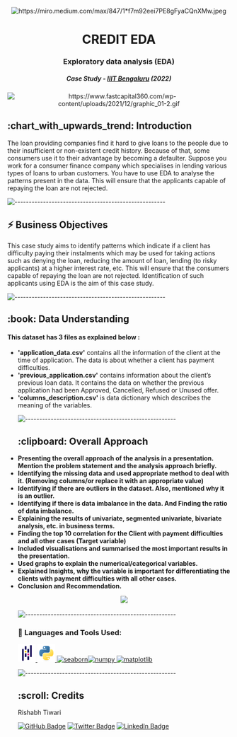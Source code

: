 
<p align="center"> 
  <img src="https://miro.medium.com/max/847/1*f7m92eei7PE8gFyaCQnXMw.jpeg" alt="https://miro.medium.com/max/847/1*f7m92eei7PE8gFyaCQnXMw.jpeg" width="80px" height="80px">
</p>
<h1 align="center"> CREDIT EDA </h1>
<h3 align="center">  Exploratory data analysis (EDA)  </h3>
<h5 align="center"> Case Study - <a href="https://www.concordia.ca/">IIIT Bengaluru</a> (2022) </h5>

<p align="center"> 
   <img src="https://www.fastcapital360.com/wp-content/uploads/2021/12/graphic_01-2.gif" alt="https://www.fastcapital360.com/wp-content/uploads/2021/12/graphic_01-2.gif">

<h2> :chart_with_upwards_trend: Introduction</h2>
</b>The loan providing companies find it hard to give loans to the people due to their insufficient or non-existent credit history. Because of that, some consumers use it to their advantage by becoming a defaulter. Suppose you work for a consumer finance company which specialises in lending various types of loans to urban customers. You have to use EDA to analyse the patterns present in the data. This will ensure that the applicants capable of repaying the loan are not rejected.</b>

![-----------------------------------------------------](https://raw.githubusercontent.com/andreasbm/readme/master/assets/lines/rainbow.png)


<h2> ⚡️ Business Objectives</h2>
</b>This case study aims to identify patterns which indicate if a client has difficulty paying their instalments which may be used for taking actions such as denying the loan, reducing the amount of loan, lending (to risky applicants) at a higher interest rate, etc. This will ensure that the consumers capable of repaying the loan are not rejected. Identification of such applicants using EDA is the aim of this case study.</b>

![-----------------------------------------------------](https://raw.githubusercontent.com/andreasbm/readme/master/assets/lines/rainbow.png)

<h2> :book: Data Understanding </h2>
<h4>This dataset has 3 files as explained below :</h4> 
<ul>

<li><b>'application_data.csv'</b> contains all the information of the client at the time of application.
The data is about whether a client has payment difficulties.

<li><b>'previous_application.csv'</b> contains information about the client’s previous loan data. It contains the data on whether the previous application had been Approved, Cancelled, Refused or Unused offer.

<li><b>'columns_description.csv'</b> is data dictionary which describes the meaning of the variables.

![-----------------------------------------------------](https://raw.githubusercontent.com/andreasbm/readme/master/assets/lines/rainbow.png)

<h2>:clipboard: Overall Approach </h2>

<li><b> Presenting the overall approach of the analysis in a presentation. Mention the problem statement and the analysis approach briefly.</b> 

<li><b> Identifying the missing data and used appropriate method to deal with it. (Removing columns/or replace it with an appropriate value)</b>

<li><b> Identifying if there are outliers in the dataset. Also, mentioned why it is an outlier.</b>

<li><b> Identifying if there is data imbalance in the data. And Finding the ratio of data imbalance.</b>

<li><b> Explaining the results of univariate, segmented univariate, bivariate analysis, etc. in business terms.</b>

<li><b> Finding the top 10 correlation for the Client with payment difficulties and all other cases (Target variable)</b>

<li><b> Included visualisations and summarised the most important results in the presentation.</b>

<li><b> Used graphs to explain the numerical/categorical variables.</b>

<li><b> Explained Insights, why the variable is important for differentiating the clients with payment difficulties with all other cases.</b>

<li><b> Conclusion and Recommendation.</b>

<p align="center"> 
    <img src="https://s.wsj.net/public/resources/images/OG-CD365_201812_SOC_20181227121928.gif">

![-----------------------------------------------------](https://raw.githubusercontent.com/andreasbm/readme/master/assets/lines/rainbow.png)

<h3 align="left"> 🧬 Languages and Tools Used:</h3>
 </a> <a href="https://pandas.pydata.org/" target="_blank" rel="noreferrer"> <img src="https://raw.githubusercontent.com/devicons/devicon/2ae2a900d2f041da66e950e4d48052658d850630/icons/pandas/pandas-original.svg" alt="pandas" width="40" height="40"/> </a> <a href="https://www.python.org" target="_blank" rel="noreferrer"> <img src="https://raw.githubusercontent.com/devicons/devicon/master/icons/python/python-original.svg" alt="python" width="40" height="40"/> </a> <a href="https://seaborn.pydata.org/" target="_blank" rel="noreferrer"> <img src="https://seaborn.pydata.org/_images/logo-mark-lightbg.svg" alt="seaborn" width="40" height="40"/><img src="https://avatars.githubusercontent.com/u/288276?s=280&v=4" alt="numpy" width="40" height="40"/> <img src="https://camo.githubusercontent.com/109927a15915074d15313889468aa9aa688de3b9e38cc4359a01f665d351114e/68747470733a2f2f6d6174706c6f746c69622e6f72672f5f7374617469632f6c6f676f322e737667"alt="matplotlib" width="40" height="40"/> </a> </p>

![-----------------------------------------------------](https://raw.githubusercontent.com/andreasbm/readme/master/assets/lines/rainbow.png)

<!-- CREDITS -->
<h2 id="credits"> :scroll: Credits</h2>

Rishabh Tiwari

[![GitHub Badge](https://img.shields.io/badge/GitHub-100000?style=for-the-badge&logo=github&logoColor=white)](https://github.com/irishabhtiwari)
[![Twitter Badge](https://img.shields.io/badge/Twitter-1DA1F2?style=for-the-badge&logo=twitter&logoColor=white)](https://twitter.com/irishabhtiwari)
[![LinkedIn Badge](https://img.shields.io/badge/LinkedIn-0077B5?style=for-the-badge&logo=linkedin&logoColor=white)](https://www.linkedin.com/in/smsrishabh)
